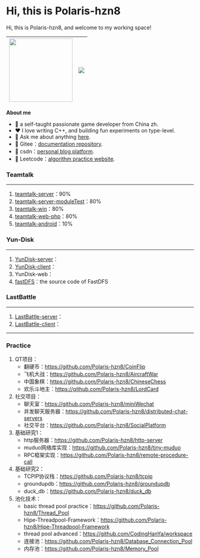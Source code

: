 # Hi, this is Polaris-hzn8

Hi, this is Polaris-hzn8, and welcome to my working space! 

| <a href="https://github.com/anuraghazra/github-readme-stats"><img height="170px" src="https://github-readme-stats.vercel.app/api?username=Polaris-hzn8&hide_border=true" /></a> | <a href="https://github.com/anuraghazra/github-readme-stats"><img align="center" src="https://github-readme-stats.vercel.app/api/top-langs/?username=polaris-hzn8&layout=compact&hide_border=true" /></a> |
| ------------------------------------------------------------ | ------------------------------------------------------------ |

**About me** 

- 🌱 a self-taught passionate game developer from China zh.
- ❤️ I love writing C++, and building fun experiments on type-level.
- 💬 Ask me about anything [here](https://github.com/Polaris-hzn8/Polaris-hzn8/issues). 
- 🔗 Gitee：[documentation repository](https://gitee.com/Polaris-hzn8).
- 🔗 csdn：[personal blog platform](https://blog.csdn.net/weixin_49167174).
- 🔗 Leetcode：[algorithm practice website](https://leetcode.cn/u/polaris-hzn8/).

### Teamtalk

---

1. [teamtalk-server](https://github.com/Polaris-hzn8/teamtalk-server)：90%
2. [teamtalk-server-moduleTest](https://github.com/Polaris-hzn8/TeamTalk_BlueBling)：80%
3. [teamtalk-win](https://github.com/Polaris-hzn8/teamtalk-win)：80%
4. [teamtalk-web-php](https://github.com/Polaris-hzn8/teamtalk-web-php)：80%
5. [teamtalk-android](https://github.com/Polaris-hzn8/teamtalk-android)：10%

### Yun-Disk

---

1. [YunDisk-server](https://github.com/Polaris-hzn8/YunDisk-server)：
2. [YunDisk-client](https://github.com/Polaris-hzn8/YunDisk-client)：
3. YunDisk-web：
4. [fastDFS](https://github.com/polaris-hzn8/fastdfs/tree/feature/add-comments)：the source code of FastDFS

### LastBattle

---

1. [LastBattle-server](https://github.com/Polaris-hzn8/LastBattle-Server)：
2. [LastBattle-client](https://github.com/Polaris-hzn8/LastBattle-Client)：

---

### Practice

1. QT项目：
   - 翻硬币：https://github.com/Polaris-hzn8/CoinFlip
   - 飞机大战：https://github.com/Polaris-hzn8/AircraftWar
   - 中国象棋：https://github.com/Polaris-hzn8/ChineseChess
   - 欢乐斗地主：https://github.com/Polaris-hzn8/LordCard
2. 社交项目：
   - 聊天室：https://github.com/Polaris-hzn8/miniWechat
   - 并发聊天服务器：https://github.com/Polaris-hzn8/distributed-chat-servers
   - 社交平台：https://github.com/Polaris-hzn8/SocialPlatform
3. 基础研究1：
   - http服务器：https://github.com/Polaris-hzn8/http-server
   - muduo网络库实现：https://github.com/Polaris-hzn8/tiny-muduo
   - RPC框架实现：https://github.com/Polaris-hzn8/remote-procedure-call
4. 基础研究2：
   - TCPIP协议栈：https://github.com/Polaris-hzn8/tcpip
   - groundupdb：https://github.com/Polaris-hzn8/groundupdb
   - duck_db：https://github.com/Polaris-hzn8/duck_db
5. 池化技术：
   - basic thread pool practice：https://github.com/Polaris-hzn8/Thread_Pool
   - Hipe-Threadpool-Framework：https://github.com/Polaris-hzn8/Hipe-Threadpool-Framework
   - thread pool advanced：https://github.com/CodingHanYa/workspace
   - 连接池：https://github.com/Polaris-hzn8/Database_Connection_Pool
   - 内存池：https://github.com/Polaris-hzn8/Memory_Pool








